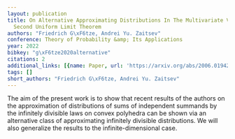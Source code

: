 ```yaml
---
layout: publication
title: On Alternative Approximating Distributions In The Multivariate Version Of Kolmogorov's
  Second Uniform Limit Theorem
authors: "Friedrich G\xF6tze, Andrei Yu. Zaitsev"
conference: Theory of Probability &amp; Its Applications
year: 2022
bibkey: "g\xF6tze2020alternative"
citations: 2
additional_links: [{name: Paper, url: 'https://arxiv.org/abs/2006.01942'}]
tags: []
short_authors: "Friedrich G\xF6tze, Andrei Yu. Zaitsev"
---
```

The aim of the present work is to show that recent results of the authors on
the approximation of distributions of sums of independent summands by the
infinitely divisible laws on convex polyhedra can be shown via an alternative
class of approximating infinitely divisible distributions. We will also
generalize the results to the infinite-dimensional case.